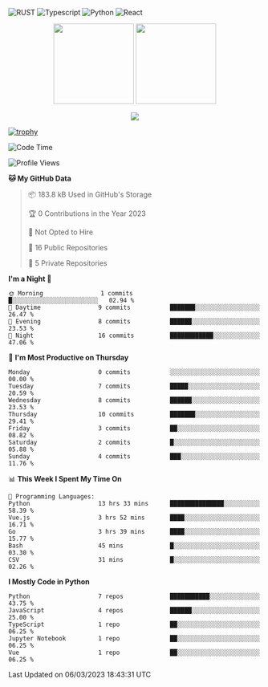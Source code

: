 ![RUST](https://img.shields.io/badge/-Rust-141414?style=flat&logo=rust)
![Typescript](https://img.shields.io/badge/-Typescript-141414?style=flat&logo=typescript)
![Python](https://img.shields.io/badge/-Python-141414?style=flat&logo=python)
![React](https://img.shields.io/badge/-React-141414?style=flat&logo=react)

<p align="center">
  <img height="160" src="https://github-readme-stats.vercel.app/api/top-langs/?username=k4zam1&theme=dracula&hide=html,css,dockerfile,shell,ejs,stylus,javascript&count_private=true&show_icons=true&hide_border=true&layout=compact"/>
  <img height="160" src="https://github-readme-stats.vercel.app/api?username=k4zam1&count_private=true&show_icons=true&theme=dracula&include_all_commits=true&hide_border=true"/>
</p>
<p align="center">
<img src="https://activity-graph.herokuapp.com/graph?username=k4zam1&theme=dracula"/>
</p>

[![trophy](https://github-profile-trophy.vercel.app/?username=k4zam1)](https://github.com/ryo-ma/github-profile-trophy)

<!--START_SECTION:waka-->
![Code Time](http://img.shields.io/badge/Code%20Time-495%20hrs%2033%20mins-blue)

![Profile Views](http://img.shields.io/badge/Profile%20Views-0-blue)

**🐱 My GitHub Data** 

> 📦 183.8 kB Used in GitHub's Storage 
 > 
> 🏆 0 Contributions in the Year 2023
 > 
> 🚫 Not Opted to Hire
 > 
> 📜 16 Public Repositories 
 > 
> 🔑 5 Private Repositories 
 > 
**I'm a Night 🦉** 

```text
🌞 Morning                1 commits           █░░░░░░░░░░░░░░░░░░░░░░░░   02.94 % 
🌆 Daytime                9 commits           ███████░░░░░░░░░░░░░░░░░░   26.47 % 
🌃 Evening                8 commits           ██████░░░░░░░░░░░░░░░░░░░   23.53 % 
🌙 Night                  16 commits          ████████████░░░░░░░░░░░░░   47.06 % 
```
📅 **I'm Most Productive on Thursday** 

```text
Monday                   0 commits           ░░░░░░░░░░░░░░░░░░░░░░░░░   00.00 % 
Tuesday                  7 commits           █████░░░░░░░░░░░░░░░░░░░░   20.59 % 
Wednesday                8 commits           ██████░░░░░░░░░░░░░░░░░░░   23.53 % 
Thursday                 10 commits          ███████░░░░░░░░░░░░░░░░░░   29.41 % 
Friday                   3 commits           ██░░░░░░░░░░░░░░░░░░░░░░░   08.82 % 
Saturday                 2 commits           █░░░░░░░░░░░░░░░░░░░░░░░░   05.88 % 
Sunday                   4 commits           ███░░░░░░░░░░░░░░░░░░░░░░   11.76 % 
```


📊 **This Week I Spent My Time On** 

```text
💬 Programming Languages: 
Python                   13 hrs 33 mins      ███████████████░░░░░░░░░░   58.39 % 
Vue.js                   3 hrs 52 mins       ████░░░░░░░░░░░░░░░░░░░░░   16.71 % 
Go                       3 hrs 39 mins       ████░░░░░░░░░░░░░░░░░░░░░   15.77 % 
Bash                     45 mins             █░░░░░░░░░░░░░░░░░░░░░░░░   03.30 % 
CSV                      31 mins             █░░░░░░░░░░░░░░░░░░░░░░░░   02.26 % 
```

**I Mostly Code in Python** 

```text
Python                   7 repos             ███████████░░░░░░░░░░░░░░   43.75 % 
JavaScript               4 repos             ██████░░░░░░░░░░░░░░░░░░░   25.00 % 
TypeScript               1 repo              ██░░░░░░░░░░░░░░░░░░░░░░░   06.25 % 
Jupyter Notebook         1 repo              ██░░░░░░░░░░░░░░░░░░░░░░░   06.25 % 
Vue                      1 repo              ██░░░░░░░░░░░░░░░░░░░░░░░   06.25 % 
```




 Last Updated on 06/03/2023 18:43:31 UTC
<!--END_SECTION:waka-->
